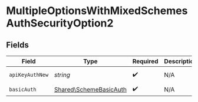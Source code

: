 # MultipleOptionsWithMixedSchemesAuthSecurityOption2


## Fields

| Field                                                            | Type                                                             | Required                                                         | Description                                                      | Example                                                          |
| ---------------------------------------------------------------- | ---------------------------------------------------------------- | ---------------------------------------------------------------- | ---------------------------------------------------------------- | ---------------------------------------------------------------- |
| `apiKeyAuthNew`                                                  | *string*                                                         | :heavy_check_mark:                                               | N/A                                                              | Token <YOUR_API_KEY>                                             |
| `basicAuth`                                                      | [Shared\SchemeBasicAuth](../../Models/Shared/SchemeBasicAuth.md) | :heavy_check_mark:                                               | N/A                                                              |                                                                  |
